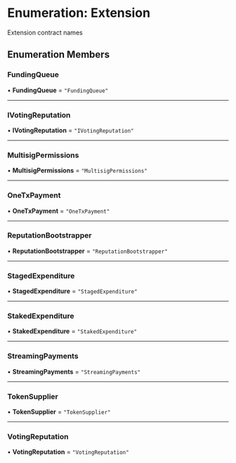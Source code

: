 # Enumeration: Extension

Extension contract names

## Enumeration Members

### FundingQueue

• **FundingQueue** = ``"FundingQueue"``

___

### IVotingReputation

• **IVotingReputation** = ``"IVotingReputation"``

___

### MultisigPermissions

• **MultisigPermissions** = ``"MultisigPermissions"``

___

### OneTxPayment

• **OneTxPayment** = ``"OneTxPayment"``

___

### ReputationBootstrapper

• **ReputationBootstrapper** = ``"ReputationBootstrapper"``

___

### StagedExpenditure

• **StagedExpenditure** = ``"StagedExpenditure"``

___

### StakedExpenditure

• **StakedExpenditure** = ``"StakedExpenditure"``

___

### StreamingPayments

• **StreamingPayments** = ``"StreamingPayments"``

___

### TokenSupplier

• **TokenSupplier** = ``"TokenSupplier"``

___

### VotingReputation

• **VotingReputation** = ``"VotingReputation"``
